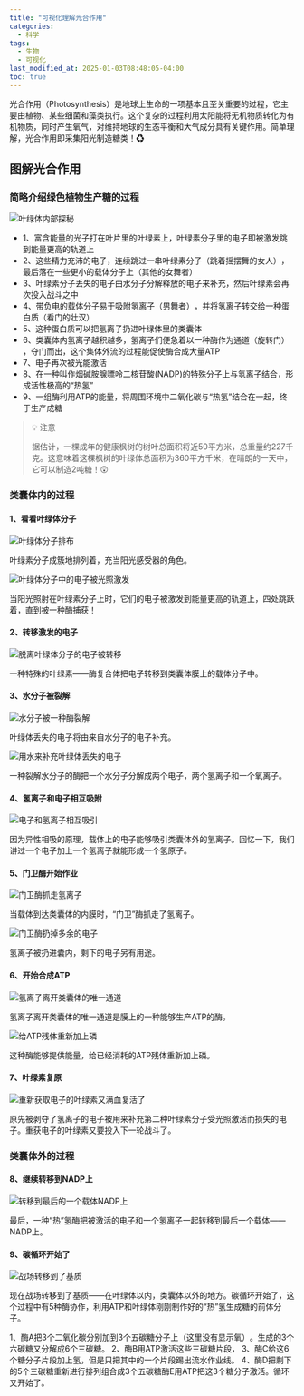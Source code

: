 ```yaml
---
title: "可视化理解光合作用"
categories:
  - 科学
tags:
  - 生物
  - 可视化
last_modified_at: 2025-01-03T08:48:05-04:00
toc: true
---
```


光合作用（Photosynthesis）是地球上生命的一项基本且至关重要的过程，它主要由植物、某些细菌和藻类执行。这个复杂的过程利用太阳能将无机物质转化为有机物质，同时产生氧气，对维持地球的生态平衡和大气成分具有关键作用。简单理解，光合作用即采集阳光制造糖类！♻

## 图解光合作用

### 简略介绍绿色植物生产糖的过程

![叶绿体内部探秘](https://handsondad.github.io/assets/images/photosynthesis/叶绿体内部探秘.png)

* 1、富含能量的光子打在叶片里的叶绿素上，叶绿素分子里的电子即被激发跳到能量更高的轨道上
* 2、这些精力充沛的电子，连续跳过一串叶绿素分子（跳着摇摆舞的女人）​，最后落在一些更小的载体分子上（其他的女舞者）
* 3、叶绿素分子丢失的电子由水分子分解释放的电子来补充，然后叶绿素会再次投入战斗之中
* 4、带负电的载体分子易于吸附氢离子（男舞者）​，并将氢离子转交给一种蛋白质（看门的壮汉）
* 5、这种蛋白质可以把氢离子扔进叶绿体里的类囊体
* 6、类囊体内氢离子越积越多，氢离子们便急着以一种酶作为通道（旋转门）​，夺门而出，这个集体外流的过程能促使酶合成大量ATP
* 7、电子再次被光能激活
* 8、在一种叫作烟碱胺腺嘌呤二核苷酸(NADP)的特殊分子上与氢离子结合，形成活性极高的“热氢”
* 9、一组酶利用ATP的能量，将周围环境中二氧化碳与“热氢”结合在一起，终于生产成糖

> 💡 注意
>
> 据估计，一棵成年的健康枫树的树叶总面积将近50平方米，总重量约227千克。这意味着这棵枫树的叶绿体总面积为360平方千米，在晴朗的一天中，它可以制造2吨糖！😲

### 类囊体内的过程

#### 1、看看叶绿体分子

![叶绿体分子排布](https://handsondad.github.io/assets/images/photosynthesis/叶绿体分子排布.png)

叶绿素分子成簇地排列着，充当阳光感受器的角色。

![叶绿体分子中的电子被光照激发](https://handsondad.github.io/assets/images/photosynthesis/叶绿体分子中的电子被光照激发.png)

当阳光照射在叶绿素分子上时，它们的电子被激发到能量更高的轨道上，四处跳跃着，直到被一种酶捕获！

#### 2、转移激发的电子

![脱离叶绿体分子的电子被转移](https://handsondad.github.io/assets/images/photosynthesis/脱离叶绿体分子的电子被转移.png)

一种特殊的叶绿素——酶复合体把电子转移到类囊体膜上的载体分子中。

#### 3、水分子被裂解

![水分子被一种酶裂解](https://handsondad.github.io/assets/images/photosynthesis/水分子被一种酶裂解.png)

叶绿体丢失的电子将由来自水分子的电子补充。

![用水来补充叶绿体丢失的电子](https://handsondad.github.io/assets/images/photosynthesis/用水来补充叶绿体丢失的电子.png)

一种裂解水分子的酶把一个水分子分解成两个电子，两个氢离子和一个氧离子。

#### 4、氢离子和电子相互吸附

![电子和氢离子相互吸引](https://handsondad.github.io/assets/images/photosynthesis/电子和氢离子相互吸引.png)

因为异性相吸的原理，载体上的电子能够吸引类囊体外的氢离子。回忆一下，我们讲过一个电子加上一个氢离子就能形成一个氢原子。

#### 5、门卫酶开始作业

![门卫酶抓走氢离子](https://handsondad.github.io/assets/images/photosynthesis/门卫酶抓走氢离子.png)

当载体到达类囊体的内膜时，​“门卫”酶抓走了氢离子。

![门卫酶扔掉多余的电子](https://handsondad.github.io/assets/images/photosynthesis/门卫酶扔掉多余的电子.png)

氢离子被扔进囊内，剩下的电子另有用途。

#### 6、开始合成ATP

![氢离子离开类囊体的唯一通道](https://handsondad.github.io/assets/images/photosynthesis/氢离子离开类囊体的唯一通道.png)

氢离子离开类囊体的唯一通道是膜上的一种能够生产ATP的酶。

![给ATP残体重新加上磷](https://handsondad.github.io/assets/images/photosynthesis/给ATP残体重新加上磷.png)

这种酶能够提供能量，给已经消耗的ATP残体重新加上磷。

#### 7、叶绿素复原

![重新获取电子的叶绿素又满血复活了](https://handsondad.github.io/assets/images/photosynthesis/重新获取电子的叶绿素又满血复活了.png)

原先被剥夺了氢离子的电子被用来补充第二种叶绿素分子受光照激活而损失的电子。重获电子的叶绿素又要投入下一轮战斗了。

### 类囊体外的过程

#### 8、继续转移到NADP上

![转移到最后的一个载体NADP上](https://handsondad.github.io/assets/images/photosynthesis/转移到最后的一个载体NADP上.png)

最后，一种“热”氢酶把被激活的电子和一个氢离子一起转移到最后一个载体——NADP上。

#### 9、碳循环开始了

![战场转移到了基质](https://handsondad.github.io/assets/images/photosynthesis/战场转移到了基质.png)

现在战场转移到了基质——在叶绿体以内，类囊体以外的地方。碳循环开始了，这个过程中有5种酶协作，利用ATP和叶绿体刚刚制作好的“热”氢生成糖的前体分子。

  1、酶A把3个二氧化碳分别加到3个五碳糖分子上（这里没有显示氧）​。生成的3个六碳糖又分解成6个三碳糖。
  2、酶B用ATP激活这些三碳糖片段，
  3、酶C给这6个糖分子片段加上氢，但是只把其中的一个片段踢出流水作业线。
  4、酶D把剩下的5个三碳糖重新进行排列组合成3个五碳糖酶E用ATP把这3个糖分子激活。循环又开始了。